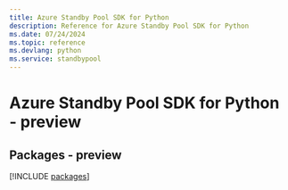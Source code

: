```yaml
---
title: Azure Standby Pool SDK for Python
description: Reference for Azure Standby Pool SDK for Python
ms.date: 07/24/2024
ms.topic: reference
ms.devlang: python
ms.service: standbypool
---
```

# Azure Standby Pool SDK for Python - preview
## Packages - preview
[!INCLUDE [packages](standby-pool-index.md)]